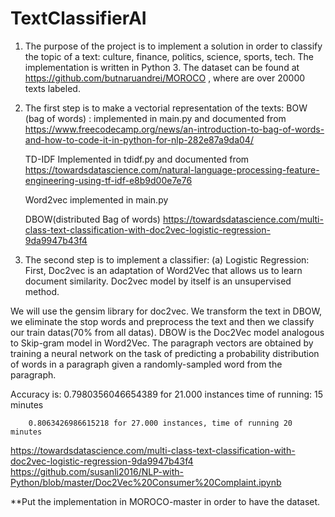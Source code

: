 # TextClassifierAI


1.	The purpose of the project is to implement a solution in order to classify the topic of a text: culture, finance, politics, science, sports, tech. The implementation is written in Python 3. The dataset can be found at https://github.com/butnaruandrei/MOROCO , where are over 20000 texts labeled.

2.	The first step is to make a vectorial representation of the texts:
	BOW (bag of words) : implemented  in main.py and documented from https://www.freecodecamp.org/news/an-introduction-to-bag-of-words-and-how-to-code-it-in-python-for-nlp-282e87a9da04/

	TD-IDF Implemented in tdidf.py and documented from https://towardsdatascience.com/natural-language-processing-feature-engineering-using-tf-idf-e8b9d00e7e76

	Word2vec implemented  in main.py

	DBOW(distributed Bag of words) https://towardsdatascience.com/multi-class-text-classification-with-doc2vec-logistic-regression-9da9947b43f4


3.	The second step is to implement a classifier:
	(a)	Logistic Regression:  First, Doc2vec is an adaptation of Word2Vec that allows us to learn document similarity. Doc2vec model by itself is an unsupervised method.

We will use the gensim library for doc2vec.
 We transform the text in DBOW, we eliminate the stop words and preprocess the text and then we classify our train datas(70% from all datas).
DBOW is the Doc2Vec model analogous to Skip-gram model in Word2Vec. The paragraph vectors are obtained by training a neural network on the task of predicting a probability distribution of words in a paragraph given a randomly-sampled word from the paragraph.

Accuracy is: 0.7980356046654389 for 21.000 instances time of running: 15 minutes
	        
		0.8063426986615218 for 27.000 instances, time of running 20 minutes
	        

https://towardsdatascience.com/multi-class-text-classification-with-doc2vec-logistic-regression-9da9947b43f4
https://github.com/susanli2016/NLP-with-Python/blob/master/Doc2Vec%20Consumer%20Complaint.ipynb

**Put the implementation in MOROCO-master in order to have the dataset.
